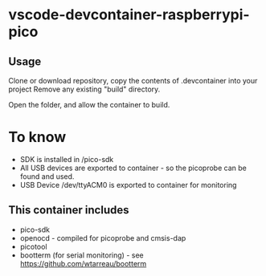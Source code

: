 # vscode-devcontainer-raspberrypi-pico 

## Usage

Clone or download repository, copy the contents of .devcontainer into your project
Remove any existing "build" directory.

Open the folder, and allow the container to build.

# To know
* SDK is installed in /pico-sdk
* All USB devices are exported to container - so the picoprobe can be found and used.
* USB Device /dev/ttyACM0 is exported to container for monitoring

## This container includes
* pico-sdk
* openocd - compiled for picoprobe and cmsis-dap
* picotool
* bootterm (for serial monitoring) - see https://github.com/wtarreau/bootterm

